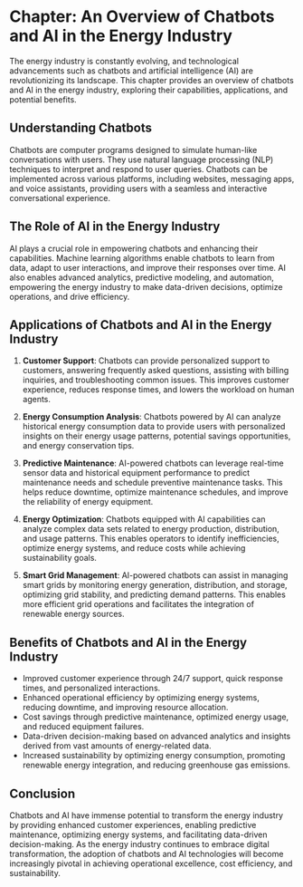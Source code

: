 Chapter: An Overview of Chatbots and AI in the Energy Industry
==============================================================

The energy industry is constantly evolving, and technological advancements such as chatbots and artificial intelligence (AI) are revolutionizing its landscape. This chapter provides an overview of chatbots and AI in the energy industry, exploring their capabilities, applications, and potential benefits.

Understanding Chatbots
----------------------

Chatbots are computer programs designed to simulate human-like conversations with users. They use natural language processing (NLP) techniques to interpret and respond to user queries. Chatbots can be implemented across various platforms, including websites, messaging apps, and voice assistants, providing users with a seamless and interactive conversational experience.

The Role of AI in the Energy Industry
-------------------------------------

AI plays a crucial role in empowering chatbots and enhancing their capabilities. Machine learning algorithms enable chatbots to learn from data, adapt to user interactions, and improve their responses over time. AI also enables advanced analytics, predictive modeling, and automation, empowering the energy industry to make data-driven decisions, optimize operations, and drive efficiency.

Applications of Chatbots and AI in the Energy Industry
------------------------------------------------------

1. **Customer Support**: Chatbots can provide personalized support to customers, answering frequently asked questions, assisting with billing inquiries, and troubleshooting common issues. This improves customer experience, reduces response times, and lowers the workload on human agents.

2. **Energy Consumption Analysis**: Chatbots powered by AI can analyze historical energy consumption data to provide users with personalized insights on their energy usage patterns, potential savings opportunities, and energy conservation tips.

3. **Predictive Maintenance**: AI-powered chatbots can leverage real-time sensor data and historical equipment performance to predict maintenance needs and schedule preventive maintenance tasks. This helps reduce downtime, optimize maintenance schedules, and improve the reliability of energy equipment.

4. **Energy Optimization**: Chatbots equipped with AI capabilities can analyze complex data sets related to energy production, distribution, and usage patterns. This enables operators to identify inefficiencies, optimize energy systems, and reduce costs while achieving sustainability goals.

5. **Smart Grid Management**: AI-powered chatbots can assist in managing smart grids by monitoring energy generation, distribution, and storage, optimizing grid stability, and predicting demand patterns. This enables more efficient grid operations and facilitates the integration of renewable energy sources.

Benefits of Chatbots and AI in the Energy Industry
--------------------------------------------------

* Improved customer experience through 24/7 support, quick response times, and personalized interactions.
* Enhanced operational efficiency by optimizing energy systems, reducing downtime, and improving resource allocation.
* Cost savings through predictive maintenance, optimized energy usage, and reduced equipment failures.
* Data-driven decision-making based on advanced analytics and insights derived from vast amounts of energy-related data.
* Increased sustainability by optimizing energy consumption, promoting renewable energy integration, and reducing greenhouse gas emissions.

Conclusion
----------

Chatbots and AI have immense potential to transform the energy industry by providing enhanced customer experiences, enabling predictive maintenance, optimizing energy systems, and facilitating data-driven decision-making. As the energy industry continues to embrace digital transformation, the adoption of chatbots and AI technologies will become increasingly pivotal in achieving operational excellence, cost efficiency, and sustainability.
